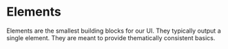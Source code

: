 # Elements

Elements are the smallest building blocks for our UI. They typically output a single element. They are meant to provide thematically consistent basics.
